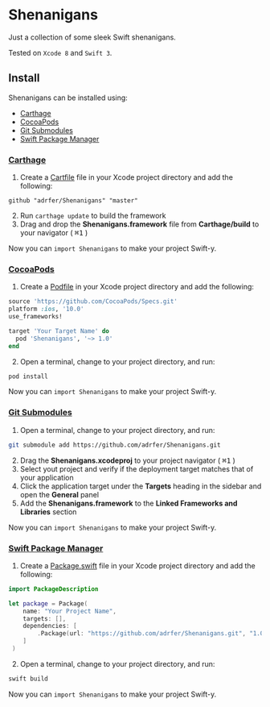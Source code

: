 # Shenanigans
Just a collection of some sleek Swift shenanigans.

Tested on `Xcode 8` and `Swift 3`.

## Install

Shenanigans can be installed using:

* [Carthage](#carthage)
* [CocoaPods](#cocoapods)
* [Git Submodules](#git-submodules)
* [Swift Package Manager](#swift-package-manager)

### [Carthage](https://github.com/Carthage/Carthage)

1. Create a [Cartfile](https://github.com/Carthage/Carthage/blob/master/Documentation/Artifacts.md#cartfile) file in your Xcode project directory and add the following:
  
  ```
  github "adrfer/Shenanigans" "master"
  ```
  
2. Run `carthage update` to build the framework
3. Drag and drop the **Shenanigans.framework** file from **Carthage/build** to your navigator ( <kbd>⌘</kbd><kbd>1</kbd> )

Now you can `import Shenanigans` to make your project Swift-y.

### [CocoaPods](https://github.com/CocoaPods/CocoaPods)

1. Create a [Podfile](https://guides.cocoapods.org/using/the-podfile.html) in your Xcode project directory and add the following:

  ```ruby
  source 'https://github.com/CocoaPods/Specs.git'
  platform :ios, '10.0'
  use_frameworks!

  target 'Your Target Name' do
    pod 'Shenanigans', '~> 1.0'
  end
  ```
2. Open a terminal, change to your project directory, and run:

  ```ruby
  pod install
  ```

Now you can `import Shenanigans` to make your project Swift-y.

### [Git Submodules](https://git-scm.com/book/en/v2/Git-Tools-Submodules)

1. Open a terminal, change to your project directory, and run:

  ```bash
  git submodule add https://github.com/adrfer/Shenanigans.git
  ```
  
2. Drag the **Shenanigans.xcodeproj** to your project navigator ( <kbd>⌘</kbd><kbd>1</kbd> )
3. Select yout project and verify if the deployment target matches that of your application
4. Click the application target under the **Targets** heading in the sidebar and open the **General** panel
5. Add the **Shenanigans.framework** to the **Linked Frameworks and Libraries** section

Now you can `import Shenanigans` to make your project Swift-y.

### [Swift Package Manager](https://github.com/apple/swift-package-manager)

1. Create a [Package.swift](https://github.com/apple/swift-package-manager/blob/master/Documentation/Reference.md#package-manifest-file-format-reference) file in your Xcode project directory and add the following:

  ```swift
  import PackageDescription

  let package = Package(
      name: "Your Project Name",
      targets: [],
      dependencies: [
          .Package(url: "https://github.com/adrfer/Shenanigans.git", "1.0.0")
      ]
   )
  ```
  
2. Open a terminal, change to your project directory, and run:

  ```sh
  swift build
  ```

Now you can `import Shenanigans` to make your project Swift-y.
